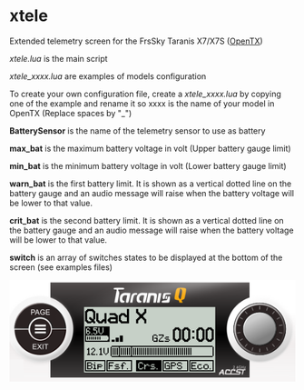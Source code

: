 # xtele
Extended telemetry screen for the FrsSky Taranis X7/X7S ([OpenTX](https://github.com/opentx/opentx))

*xtele.lua* is the main script

*xtele_xxxx.lua* are examples of models configuration

To create your own configuration file, create a *xtele_xxxx.lua* by copying one of the example and rename it so xxxx is the name of your model in OpenTX (Replace spaces by "_")


**BatterySensor** is the name of the telemetry sensor to use as battery

**max_bat** is the maximum battery voltage in volt (Upper battery gauge limit)

**min_bat** is the minimum battery voltage in volt (Lower battery gauge limit)


**warn_bat** is the first battery limit. It is shown as a vertical dotted line on the battery gauge and an audio message will raise when the battery voltage will be lower to that value.

**crit_bat** is the second battery limit. It is shown as a vertical dotted line on the battery gauge and an audio message will raise when the battery voltage will be lower to that value.


**switch** is an array of switches states to be displayed at the bottom of the screen (see examples files)

![Example](https://github.com/capitaineflam25/xtele/blob/master/img/xtele_example_01.png)
